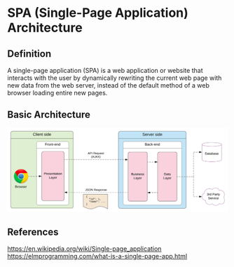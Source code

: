 # SPA (Single-Page Application) Architecture

## Definition
A single-page application (SPA) is a web application or website that interacts with the user by dynamically rewriting the current web page with new data from the web server, instead of the default method of a web browser loading entire new pages.

## Basic Architecture
![SPA Architecture Diagram](./screenshots/spa001.svg)

## References
https://en.wikipedia.org/wiki/Single-page_application  
https://elmprogramming.com/what-is-a-single-page-app.html
